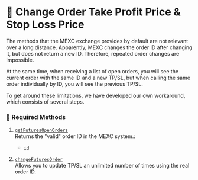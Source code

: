 # 🛑 Change Order Take Profit Price & Stop Loss Price

The methods that the MEXC exchange provides by default are not relevant over a long distance. Apparently, MEXC changes the order ID after changing it, but does not return a new ID. Therefore, repeated order changes are impossible.

At the same time, when receiving a list of open orders, you will see the current order with the same ID and a new TP/SL, but when calling the same order individually by ID, you will see the previous TP/SL.

To get around these limitations, we have developed our own workaround, which consists of several steps.

### 📘 Required Methods

1. [`getFuturesOpenOrders`](/docs/methods/getFuturesOpenOrders.md)  
   Returns the "valid" order ID in the MEXC system.:
   - `id`

2. [`changeFuturesOrder`](/docs/methods/changeFuturesOrder.md)  
   Allows you to update TP/SL an unlimited number of times using the real order ID.